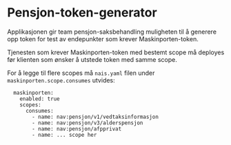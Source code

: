 # Pensjon-token-generator
Applikasjonen gir team pensjon-saksbehandling muligheten til å generere opp token for test av endepunkter som krever Maskinporten-token.

Tjenesten som krever Maskinporten-token med bestemt scope må deployes før klienten som ønsker å utstede token med samme scope.

For å legge til flere scopes må `nais.yaml` filen under `maskinporten.scope.consumes` utvides: 
```
  maskinporten:
    enabled: true
    scopes:
      consumes:
        - name: nav:pensjon/v1/vedtaksinformasjon
        - name: nav:pensjon/v3/alderspensjon
        - name: nav:pensjon/afpprivat
        - name: ... scope her
```
